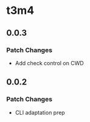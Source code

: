 # t3m4

## 0.0.3

### Patch Changes

- Add check control on CWD

## 0.0.2

### Patch Changes

- CLI adaptation prep
